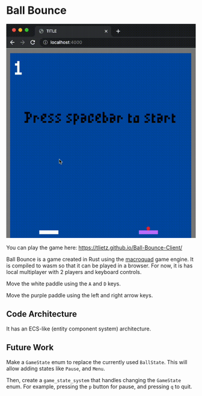 # Ball Bounce 

![bounce out gif](media/ball_bounce_first.gif)

You can play the game here: https://tlietz.github.io/Ball-Bounce-Client/

Ball Bounce is a game created in Rust using the [macroquad](https://github.com/not-fl3/macroquad) game engine.
It is compiled to wasm so that it can be played in a browser. For now, it is has local multiplayer with 2 players and keyboard controls.

Move the white paddle using the `A` and `D` keys. 

Move the purple paddle using the left and right arrow keys.

## Code Architecture

It has an ECS-like (entity component system) architecture.

## Future Work

Make a `GameState` enum to replace the currently used `BallState`. This will allow adding states like `Pause`, and `Menu`. 

Then, create a `game_state_system` that handles changing the `GameState` enum.
For example, pressing the `p` button for pause, and pressing `q` to quit. 